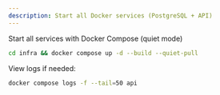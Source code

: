```yaml
---
description: Start all Docker services (PostgreSQL + API)
---
```


Start all services with Docker Compose (quiet mode)

```bash
cd infra && docker compose up -d --build --quiet-pull
```

View logs if needed:
```bash
docker compose logs -f --tail=50 api
```
